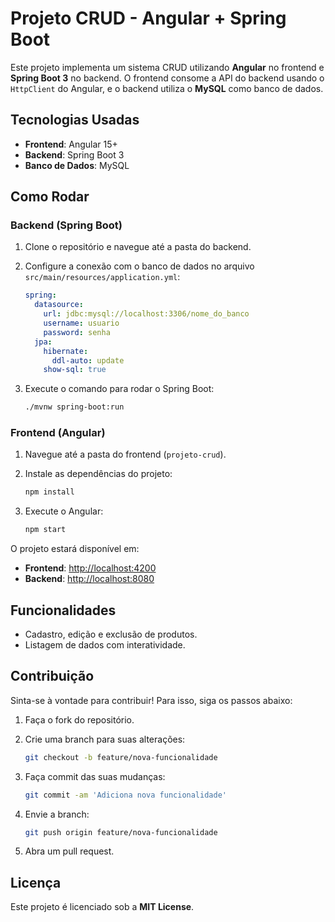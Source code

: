 # Projeto CRUD - Angular + Spring Boot

Este projeto implementa um sistema CRUD utilizando **Angular** no frontend e **Spring Boot 3** no backend. O frontend consome a API do backend usando o `HttpClient` do Angular, e o backend utiliza o **MySQL** como banco de dados.

## Tecnologias Usadas

- **Frontend**: Angular 15+
- **Backend**: Spring Boot 3
- **Banco de Dados**: MySQL

## Como Rodar

### Backend (Spring Boot)

1. Clone o repositório e navegue até a pasta do backend.
2. Configure a conexão com o banco de dados no arquivo `src/main/resources/application.yml`:
   
   ```yaml
   spring:
     datasource:
       url: jdbc:mysql://localhost:3306/nome_do_banco
       username: usuario
       password: senha
     jpa:
       hibernate:
         ddl-auto: update
       show-sql: true
   ```

3. Execute o comando para rodar o Spring Boot:

   ```bash
   ./mvnw spring-boot:run
   ```

### Frontend (Angular)

1. Navegue até a pasta do frontend (`projeto-crud`).
2. Instale as dependências do projeto:

   ```bash
   npm install
   ```

3. Execute o Angular:

   ```bash
   npm start
   ```

O projeto estará disponível em:

- **Frontend**: [http://localhost:4200](http://localhost:4200)
- **Backend**: [http://localhost:8080](http://localhost:8080)

## Funcionalidades

- Cadastro, edição e exclusão de produtos.
- Listagem de dados com interatividade.

## Contribuição

Sinta-se à vontade para contribuir! Para isso, siga os passos abaixo:

1. Faça o fork do repositório.
2. Crie uma branch para suas alterações:

   ```bash
   git checkout -b feature/nova-funcionalidade
   ```

3. Faça commit das suas mudanças:

   ```bash
   git commit -am 'Adiciona nova funcionalidade'
   ```

4. Envie a branch:

   ```bash
   git push origin feature/nova-funcionalidade
   ```

5. Abra um pull request.

## Licença

Este projeto é licenciado sob a **MIT License**.